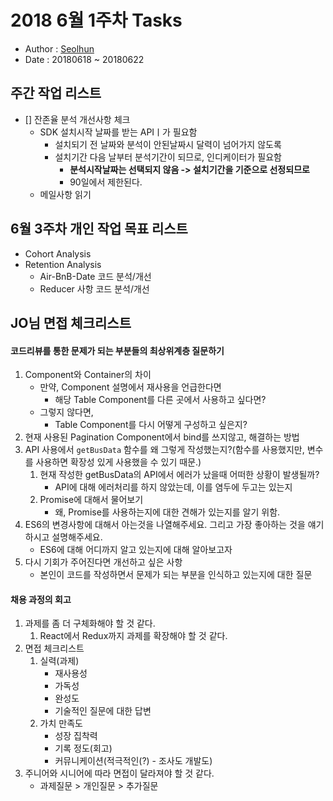 # 2018 6월 1주차 Tasks
- Author : [Seolhun](https://github.com/Seolhun)
- Date : 20180618 ~ 20180622

## 주간 작업 리스트	
- [] 잔존율 분석 개선사항 체크
	- SDK 설치시작 날짜를 받는 APIㅣ가 필요함
		- 설치되기 전 날짜와 분석이 안된날짜시 달력이 넘어가지 않도록
		- 설치기간 다음 날부터 분석기간이 되므로, 인디케이터가 필요함
			- **분석시작날짜는 선택되지 않음 -> 설치기간을 기준으로 선정되므로**
			- 90일에서 제한된다.
	- 메일사항 읽기

## 6월 3주차 개인 작업 목표 리스트
- Cohort Analysis
- Retention Analysis
	- Air-BnB-Date 코드 분석/개선
	- Reducer 사항 코드 분석/개선

## JO님 면접 체크리스트
#### 코드리뷰를 통한 문제가 되는 부분들의 최상위계층 질문하기
1. Component와 Container의 차이
	- 만약, Component 설명에서 재사용을 언급한다면
		- 해당 Table Component를 다른 곳에서 사용하고 싶다면?
	- 그렇지 않다면,
		- Table Component를 다시 어떻게 구성하고 싶은지?
2. 현재 사용된 Pagination Component에서 bind를 쓰지않고, 해결하는 방법
3. API 사용에서 `getBusData` 함수를 왜 그렇게 작성했는지?(함수를 사용했지만, 변수를 사용하면 확장성 있게 사용했을 수 있기 때문.)
	1. 현재 작성한 getBusData의 API에서 에러가 났을때 어떠한 상황이 발생될까?
		- API에 대해 에러처리를 하지 않았는데, 이를 염두에 두고는 있는지
	2. Promise에 대해서 물어보기
		- 왜, Promise를 사용하는지에 대한 견해가 있는지를 알기 위함.
4. ES6의 변경사항에 대해서 아는것을 나열해주세요. 그리고 가장 좋아하는 것을 얘기하시고 설명해주세요.
	- ES6에 대해 어디까지 알고 있는지에 대해 알아보고자
5. 다시 기회가 주어진다면 개선하고 싶은 사항
	- 본인이 코드를 작성하면서 문제가 되는 부분을 인식하고 있는지에 대한 질문

#### 채용 과정의 회고
1. 과제를 좀 더 구체화해야 할 것 같다.
	1. React에서 Redux까지 과제를 확장해야 할 것 같다.
2. 면접 체크리스트
	1. 실력(과제)
		- 재사용성
		- 가독성
		- 완성도
		- 기술적인 질문에 대한 답변
	2. 가치 만족도
		- 성장 집착력
		- 기록 정도(회고)
		-	커뮤니케이션(적극적인(?) - 조사도 개발도)
3. 주니어와 시니어에 따라 면접이 달라져야 할 것 같다.
	- 과제질문 > 개인질문 > 추가질문
